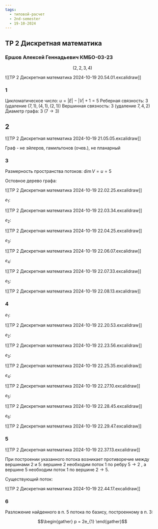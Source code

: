 ```yaml
---
tags:
  - типовой-расчет
  - 2nd-semester
  - 19-10-2024
---
```


## ТР 2 Дискретная математика

### Ершов Алексей Геннадьевич КМБО-03-23

$$(2,2,3,4)$$

![[ТР 2 Дискретная математика 2024-10-19 20.54.01.excalidraw]]

### 1

Цикломатическое число: $u = |E| - |V| + 1 = 5$
Реберная связность: $3$ (удаление $(7,1), (4,1), (2,1)$)
Вершинная связность: $3$ (удаление $7, 4, 2$)
Диаметр графа: $3$ ($7 \to 3$)



## 2
![[ТР 2 Дискретная математика 2024-10-19 21.05.05.excalidraw]]

Граф - не эйлеров, гамильтонов (очев.), не планарный

### 3

Размерность пространства потоков: $\dim V = u = 5$

Остовное дерево графа:

![[ТР 2 Дискретная математика 2024-10-19 22.02.25.excalidraw]]

$e_{1}$:

![[ТР 2 Дискретная математика 2024-10-19 22.03.34.excalidraw]]

$e_{2}$:

![[ТР 2 Дискретная математика 2024-10-19 22.04.25.excalidraw]]

$e_{3}$:

![[ТР 2 Дискретная математика 2024-10-19 22.06.07.excalidraw]]

$e_{4}$:

![[ТР 2 Дискретная математика 2024-10-19 22.07.33.excalidraw]]

$e_{5}$:

![[ТР 2 Дискретная математика 2024-10-19 22.08.13.excalidraw]]

### 4

$e_{1}$:

![[ТР 2 Дискретная математика 2024-10-19 22.20.53.excalidraw]]

$e_{2}$:

![[ТР 2 Дискретная математика 2024-10-19 22.23.56.excalidraw]]

$e_{3}$:

![[ТР 2 Дискретная математика 2024-10-19 22.25.35.excalidraw]]

$e_{4}$:

![[ТР 2 Дискретная математика 2024-10-19 22.27.10.excalidraw]]

$e_{5}$:

![[ТР 2 Дискретная математика 2024-10-19 22.28.45.excalidraw]]

$e_{6}$:

![[ТР 2 Дискретная математика 2024-10-19 22.29.47.excalidraw]]

### 5

![[ТР 2 Дискретная математика 2024-10-19 22.37.13.excalidraw]]

При построении указанного потока возникает противоречие между вершинами 2 и 5: вершине 2 необходим поток 1 по ребру $5 \to 2$ , а вершине 5 необходим поток 1 по вершине $2 \to 5$.

Существующий поток:

![[ТР 2 Дискретная математика 2024-10-19 22.44.17.excalidraw]]

### 6

Разложение найденного в п. 5 потока по базису, построенному в п. 3:

$$\begin{gather}
p = 2e_{1}
\end{gather}$$